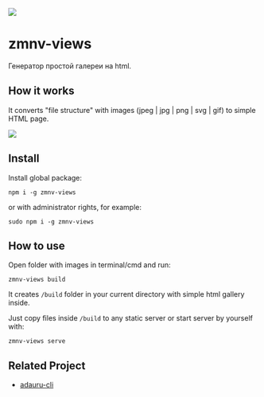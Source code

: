 <p>
    <img src="https://777999.au.ru/zmnv/zmnv-views.svg">
</p>

# zmnv-views

Генератор простой галереи на html.



## How it works

It converts "file structure" with images (jpeg | jpg | png | svg | gif) to simple HTML page.

<img src="https://i.imgur.com/ypa67lU.gif" />


## Install

Install global package:

```
npm i -g zmnv-views
```

or with administrator rights, for example:

```
sudo npm i -g zmnv-views
```

## How to use

Open folder with images in terminal/cmd and run:

```
zmnv-views build
```  

It creates `/build` folder in your current directory with simple html gallery inside.

Just copy files inside `/build` to any static server or start server by yourself with:

```
zmnv-views serve
```

## Related Project

* [adauru-cli](https://github.com/zmnv/adauru-cli)
